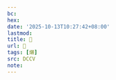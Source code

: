 ```yaml
---
bc:
hex:
date: '2025-10-13T10:27:42+08:00'
lastmod:
title: 􄛈
url: 􄛈
tags: [㸊]
src: DCCV
note:
---
```

